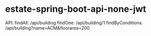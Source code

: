 # estate-spring-boot-api-none-jwt

API:
findAll: /api/building
findOne: /api/building/1
findByConditions: /api/building?name=ACM&floorarea=200
